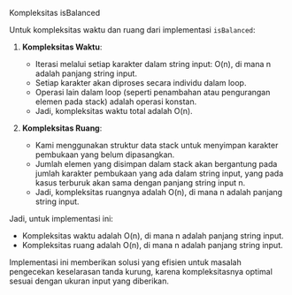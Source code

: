

Kompleksitas isBalanced

Untuk kompleksitas waktu dan ruang dari implementasi `isBalanced`:

1. **Kompleksitas Waktu**:
   - Iterasi melalui setiap karakter dalam string input: O(n), di mana n adalah panjang string input.
   - Setiap karakter akan diproses secara individu dalam loop.
   - Operasi lain dalam loop (seperti penambahan atau pengurangan elemen pada stack) adalah operasi konstan.
   - Jadi, kompleksitas waktu total adalah O(n).

2. **Kompleksitas Ruang**:
   - Kami menggunakan struktur data stack untuk menyimpan karakter pembukaan yang belum dipasangkan.
   - Jumlah elemen yang disimpan dalam stack akan bergantung pada jumlah karakter pembukaan yang ada dalam string input, yang pada kasus terburuk akan sama dengan panjang string input n.
   - Jadi, kompleksitas ruangnya adalah O(n), di mana n adalah panjang string input.

Jadi, untuk implementasi ini:
- Kompleksitas waktu adalah O(n), di mana n adalah panjang string input.
- Kompleksitas ruang adalah O(n), di mana n adalah panjang string input.

Implementasi ini memberikan solusi yang efisien untuk masalah pengecekan keselarasan tanda kurung, karena kompleksitasnya optimal sesuai dengan ukuran input yang diberikan.
